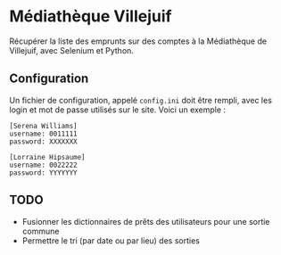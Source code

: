 # Médiathèque Villejuif 

Récupérer la liste des emprunts sur des comptes à la Médiathèque de Villejuif,
avec Selenium et Python.

## Configuration

Un fichier de configuration, appelé `config.ini` doit être rempli, avec les
login et mot de passe utilisés sur le site. Voici un exemple :

````
[Serena Williams]
username: 0011111
password: XXXXXXX

[Lorraine Hipsaume]
username: 0022222
password: YYYYYYY
````

## TODO

- Fusionner les dictionnaires de prêts des utilisateurs pour une sortie commune
- Permettre le tri (par date ou par lieu) des sorties
